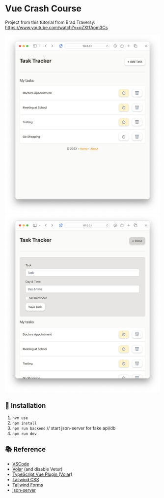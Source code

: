 # Vue Crash Course

Project from this tutorial from Brad Traversy:  
<https://www.youtube.com/watch?v=qZXt1Aom3Cs>

![screenshot1][ss1]
![screenshot2][ss2]

[ss1]: ./screenshots/Screen%20Shot%202022-09-25%20at%207.05.57%20PM.png
[ss2]: ./screenshots/Screen%20Shot%202022-09-25%20at%207.06.00%20PM.png

## 💾 Installation

1. `nvm use`
2. `npm install`
3. `npm run backend` // start json-server for fake api/db
4. `npm run dev`

## 📚 Reference

- [VSCode](https://code.visualstudio.com/)
- [Volar](https://marketplace.visualstudio.com/items?itemName=Vue.volar) (and disable Vetur)
- [TypeScript Vue Plugin (Volar)](https://marketplace.visualstudio.com/items?itemName=Vue.vscode-typescript-vue-plugin)
- [Tailwind CSS](https://tailwindcss.com)
- [Tailwind Forms](https://github.com/tailwindlabs/tailwindcss-forms)
- [json-server](https://www.npmjs.com/package/json-server)
